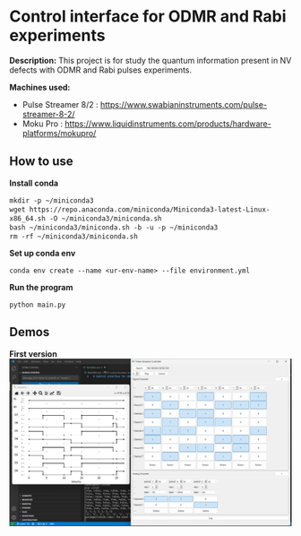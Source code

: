 # Control interface for ODMR and Rabi experiments

**Description:** This project is for study the quantum information present in NV defects with ODMR and Rabi pulses experiments.

**Machines used:**
+ Pulse Streamer 8/2 : https://www.swabianinstruments.com/pulse-streamer-8-2/
+ Moku Pro : https://www.liquidinstruments.com/products/hardware-platforms/mokupro/

## How to use

**Install conda**

    mkdir -p ~/miniconda3
    wget https://repo.anaconda.com/miniconda/Miniconda3-latest-Linux-x86_64.sh -O ~/miniconda3/miniconda.sh
    bash ~/miniconda3/miniconda.sh -b -u -p ~/miniconda3
    rm -rf ~/miniconda3/miniconda.sh

**Set up conda env**

    conda env create --name <ur-env-name> --file environment.yml

**Run the program**

    python main.py

## Demos

**First version**
![](demos/demos_basic.png)